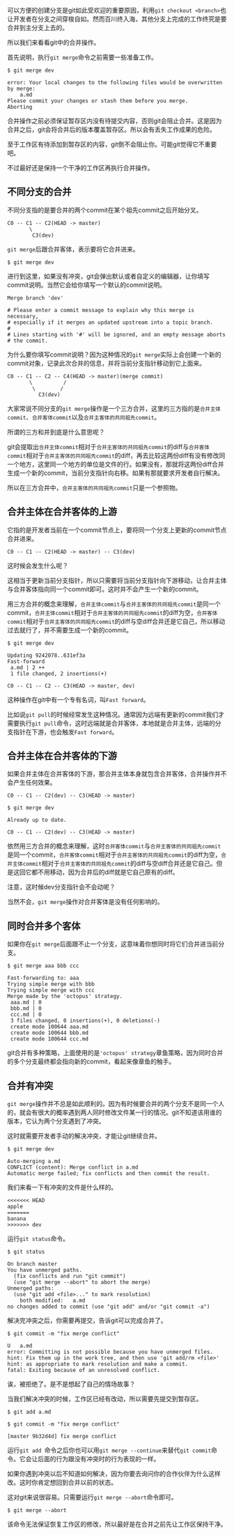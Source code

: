 可以方便的创建分支是git如此受欢迎的重要原因，利用`git checkout <branch>`也让开发者在分支之间穿梭自如。然而百川终入海，其他分支上完成的工作终究是要合并到主分支上去的。

所以我们来看看git中的合并操作。

首先说明，执行`git merge`命令之前需要一些准备工作。

```
$ git merge dev

error: Your local changes to the following files would be overwritten by merge:
	a.md
Please commit your changes or stash them before you merge.
Aborting
```

合并操作之前必须保证暂存区内没有待提交内容，否则git会阻止合并。这是因为合并之后，git会将合并后的版本覆盖暂存区。所以会有丢失工作成果的危险。

至于工作区有待添加到暂存区的内容，git倒不会阻止你。可能git觉得它不重要吧。

不过最好还是保持一个干净的工作区再执行合并操作。

## 不同分支的合并

不同分支指的是要合并的两个commit在某个祖先commit之后开始分叉。

```
C0 -- C1 -- C2(HEAD -> master)
       \
        C3(dev)
```

`git merge`后跟合并客体，表示要将它合并进来。

```
$ git merge dev
```

进行到这里，如果没有冲突，git会弹出默认或者自定义的编辑器，让你填写commit说明。当然它会给你填写一个默认的commit说明。

```
Merge branch 'dev'

# Please enter a commit message to explain why this merge is necessary,
# especially if it merges an updated upstream into a topic branch.
#
# Lines starting with '#' will be ignored, and an empty message aborts
# the commit.
```

为什么要你填写commit说明？因为这种情况的`git merge`实际上会创建一个新的commit对象，记录此次合并的信息，并将当前分支指针移动到它上面来。

```
C0 -- C1 -- C2 -- C4(HEAD -> master)(merge commit)
       \          /
       	\        /
          C3(dev)
```

大家常说不同分支的`git merge`操作是一个三方合并，这里的三方指的是`合并主体commit`、`合并客体commit`以及`合并主客体的共同祖先commit`。

所谓的三方和并到底是什么意思呢？

git会提取出`合并主体commit`相对于`合并主客体的共同祖先commit`的diff与`合并客体commit`相对于`合并主客体的共同祖先commit`的diff，再去比较这两份diff有没有修改同一个地方，这里同一个地方的单位是文件的行。如果没有，那就将这两份diff合并生成一个新的commit，当前分支指针向右移。如果有那就要求开发者自行解决。

所以在三方合并中，`合并主客体的共同祖先commit`只是一个参照物。

## 合并主体在合并客体的上游

它指的是开发者当前在一个commit节点上，要将同一个分支上更新的commit节点合并进来。

```
C0 -- C1 -- C2(HEAD -> master) -- C3(dev)
```

这时候会发生什么呢？

这相当于更新当前分支指针，所以只需要将当前分支指针向下游移动，让合并主体与合并客体指向同一个commit即可。这时并不会产生一个新的commit。

用三方合并的概念来理解，`合并主体commit`与`合并主客体的共同祖先commit`是同一个commit，`合并主体commit`相对于`合并主客体的共同祖先commit`的diff为空，`合并客体commit`相对于`合并主客体的共同祖先commit`的diff与空diff合并还是它自己，所以移动过去就行了，并不需要生成一个新的commit。

```
$ git merge dev

Updating 9242078..631ef3a
Fast-forward
 a.md | 2 ++
 1 file changed, 2 insertions(+)
```

```
C0 -- C1 -- C2 -- C3(HEAD -> master, dev)
```

这种操作在git中有一个专有名词，叫`Fast forward`。

比如说`git pull`的时候经常发生这种情况。通常因为远端有更新的commit我们才需要执行`git pull`命令，这时远端就是合并客体，本地就是合并主体，远端的分支指针在下游，也会触发`Fast forward`。

## 合并主体在合并客体的下游

如果合并主体在合并客体的下游，那合并主体本身就包含合并客体，合并操作并不会产生任何效果。

```
C0 -- C1 -- C2(dev) -- C3(HEAD -> master)
```

```
$ git merge dev

Already up to date.
```

```
C0 -- C1 -- C2(dev) -- C3(HEAD -> master)
```

依然用三方合并的概念来理解，这时`合并客体commit`与`合并主客体的共同祖先commit`是同一个commit，`合并客体commit`相对于`合并主客体的共同祖先commit`的diff为空，`合并主体commit`相对于`合并主客体的共同祖先commit`的diff与空diff合并还是它自己。但是这回它都不用移动，因为合并后的diff就是它自己原有的diff。

注意，这时候dev分支指针会不会动呢？

当然不会，`git merge`操作对合并客体是没有任何影响的。

## 同时合并多个客体

如果你在`git merge`后面跟不止一个分支，这意味着你想同时将它们合并进当前分支。

```
$ git merge aaa bbb ccc

Fast-forwarding to: aaa
Trying simple merge with bbb
Trying simple merge with ccc
Merge made by the 'octopus' strategy.
 aaa.md | 0
 bbb.md | 0
 ccc.md | 0
 3 files changed, 0 insertions(+), 0 deletions(-)
 create mode 100644 aaa.md
 create mode 100644 bbb.md
 create mode 100644 ccc.md
```

git合并有多种策略，上面使用的是`'octopus' strategy`章鱼策略，因为同时合并的多个分支最终都会指向新的commit，看起来像章鱼的触手。

## 合并有冲突

`git merge`操作并不总是如此顺利的。因为有时候要合并的两个分支不是同一个人的，就会有很大的概率遇到两人同时修改文件某一行的情况。git不知道该用谁的版本，它认为两个分支遇到了冲突。

这时就需要开发者手动的解决冲突，才能让git继续合并。

```
$ git merge dev

Auto-merging a.md
CONFLICT (content): Merge conflict in a.md
Automatic merge failed; fix conflicts and then commit the result.
```

我们来看一下有冲突的文件是什么样的。

```
<<<<<<< HEAD
apple
=======
banana
>>>>>>> dev
```

运行`git status`命令。

```
$ git status

On branch master
You have unmerged paths.
  (fix conflicts and run "git commit")
  (use "git merge --abort" to abort the merge)
Unmerged paths:
  (use "git add <file>..." to mark resolution)
	both modified:   a.md
no changes added to commit (use "git add" and/or "git commit -a")
```

解决完冲突之后，你需要再提交，告诉git可以完成合并了。

```
$ git commit -m "fix merge conflict"

U	a.md
error: Committing is not possible because you have unmerged files.
hint: Fix them up in the work tree, and then use 'git add/rm <file>'
hint: as appropriate to mark resolution and make a commit.
fatal: Exiting because of an unresolved conflict.
```

诶，被拒绝了。是不是想起了自己的情场故事？

当我们解决冲突的时候，工作区已经有改动，所以需要先提交到暂存区。

```
$ git add a.md
```

```
$ git commit -m "fix merge conflict"

[master 9b32d4d] fix merge conflict
```

运行`git add `命令之后你也可以用`git merge --continue`来替代`git commit`命令。它会让后面的行为跟没有冲突时的行为表现的一样。

如果你遇到冲突以后不知道如何解决，因为你要去询问你的合作伙伴为什么这样改。这时你肯定想回到合并以前的状态。

这对git来说很容易。只需要运行`git merge --abort`命令即可。

```
$ git merge --abort
```

该命令无法保证恢复工作区的修改，所以最好是在合并之前先让工作区保持干净。